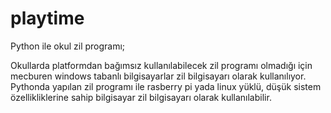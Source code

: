# playtime
Python ile okul zil programı;

Okullarda platformdan bağımsız kullanılabilecek zil programı olmadığı için mecburen 
windows tabanlı bilgisayarlar zil bilgisayarı olarak kullanılıyor. Pythonda yapılan zil programı 
ile rasberry pi yada linux yüklü, düşük sistem özellikliklerine sahip bilgisayar zil bilgisayarı olarak kullanılabilir.
